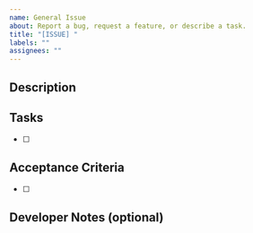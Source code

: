 ```yaml
---
name: General Issue
about: Report a bug, request a feature, or describe a task.
title: "[ISSUE] "
labels: ""
assignees: ""
---
```


## Description
<!-- Describe the problem or feature in clear, concise terms. -->

## Tasks
<!-- Break down into actionable subtasks if needed. -->
- [ ] 

## Acceptance Criteria
<!-- List the conditions that must be true for this issue to be considered done. -->
- [ ] 

## Developer Notes (optional)
<!-- Any implementation hints, mockups or links to RFCs/design docs. -->

